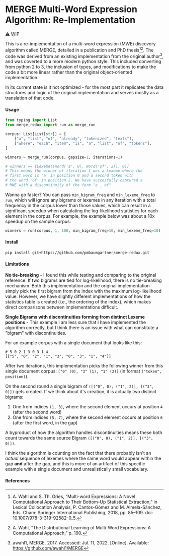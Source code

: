 # MERGE Multi-Word Expression Algorithm: Re-Implementation

⚠️ WIP

This is a re-implementation of a multi-word expression (MWE) discovery algorithm called MERGE, detailed in a publication and PhD thesis[^2][^3]. The code was derived from an existing implementation from the original author[^1], and was coverted to a more modern python style. This included converting from python 2 to 3, the inclusion of types, and modifications to make the code a bit more linear rather than the original object-oriented implementation.

In its current state is it not optimized - for the most part it replicates the data structures and logic of the original implementation and serves mostly as a translation of that code.

#### Usage

```python
from typing import List
from merge_redux import run as merge_run

corpus: List[List[str]] = [
    ["a", "list", "of", "already", "tokenized", "texts"],
    ["where", "each", "item", "is", "a", "list", "of", "tokens"],
]

winners = merge_run(corpus, gapsize=1, iterations=1)

# winners == [Lexeme((Word('a', 0), Word('of', 2)), 0)]
# This means the winner of iteration 1 was a Lexeme where the
# first word is 'a' in position 0 and a second token with
# the word 'of' in position 2. We have succesfully captured a
# MWE with a discontinuity of the form "a _ of"
```

Wanna go faster? You can pass `min_bigram_freq` and `min_lexeme_freq` to `run`, which will ignore any bigrams or lexemes in any iteration with a total frequency in the corpus lower than those values, which can result in a significant speedup when calculating the log-likelihood statistics for each element in the corpus. For example, the example below was about a 10x speedup on the sample corpus:

```python
winners = run(corpus, 1, 100, min_bigram_freq=10, min_lexeme_freq=10)
```

#### Install

```
pip install git+https://github.com/pmbaumgartner/merge-redux.git 
```

#### Limitations

**No tie-breaking** - I found this while testing and comparing to the original reference. If two bigrams are tied for log-likelihood, there is no tie-breaking mechanism. Both this implementation and the original implementation simply pick the first bigram from the index with the maximum log-likelihood value. However, we have slightly different implementations of how the statistics table is created (i.e., the ordering of the index), which makes direct comparisons between implementations difficult.

**Single Bigrams with discontinuities forming from distinct Lexeme positions** - This example I am less sure that I have implemented the algorithm correctly, but I think there is an issue with what can constitute a "bigram" with discontinuities. 

For an example corpus with a single document that looks like this:

```
# 5 0 2 1 3 0 3 1 4
[["5", "0", "2", "1", "3", "0", "3", "1", "4"]]
```

After two iterations, this implementation picks the following winner from this single document corpus: `["0" (0), "3" (1), "1" (2)]` (in format `("token", position)`).

On the second round a single bigram of `([("0", 0), ("1", 2)], [("3", 0)])`  gets created. If we think about it's creation, it is actually two distinct bigrams:

1. One from indices `(1, 3)`, where the second element occurs at position `4` (after the second word)
2. One from indices `(5, 7)`, where the second element occurs at position `6` (after the first word, in the gap)

A byproduct of how the algorithm handles discontinuities means these both count towards the same source Bigram `([("0", 0), ("1", 2)], [("3", 0)])`. 

I think the algorithm is counting on the fact that there probably isn't an _actual_ sequence of lexemes where the same word would appear within the gap **and** after the gap, and this is more of an artifact of this specific example with a single document and unrealistically small vocabulary.

#### References

[^1]: awahl1, MERGE. 2017. Accessed: Jul. 11, 2022. [Online]. Available: https://github.com/awahl1/MERGE

[^2]: A. Wahl and S. Th. Gries, “Multi-word Expressions: A Novel Computational Approach to Their Bottom-Up Statistical Extraction,” in Lexical Collocation Analysis, P. Cantos-Gómez and M. Almela-Sánchez, Eds. Cham: Springer International Publishing, 2018, pp. 85–109. doi: 10.1007/978-3-319-92582-0_5.

[^3]: A. Wahl, “The Distributional Learning of Multi-Word Expressions: A Computational Approach,” p. 190.
